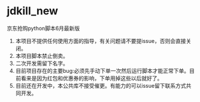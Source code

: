 # jdkill_new
京东抢购python脚本6月最新版
1. 本项目不提供任何使用方面的指导，有关问题请不要提issue，否则会直接关闭。
2. 本项目脚本禁止倒卖。
3. 二次开发需留下名字。
4. 目前项目存在的主要bug:必须先手动下单一次然后运行脚本才能正常下单。目前看来是因为红包和优惠券的影响，下单用掉这些以后就好了。
5. 目前还在开发中，本公共库不接受催更。有能力的可以issue留下联系方式共同开发。
